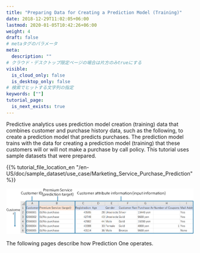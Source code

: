 ```yaml
---
title: "Preparing Data for Creating a Prediction Model (Training)"
date: 2018-12-29T11:02:05+06:00
lastmod: 2020-01-05T10:42:26+06:00
weight: 4
draft: false
# metaタグのパラメータ
meta:
  description: ""
# クラウド・デスクトップ限定ページの場合は片方のみtrueにする
visible:
  is_cloud_only: false
  is_desktop_only: false
# 検索でヒットする文字列の指定
keywords: [""]
tutorial_page:
  is_next_exists: true
---
```


Predictive analytics uses prediction model creation (training) data that combines customer and purchase history data, such as the following, to create a prediction model that predicts purchases. The prediction model trains with the data for creating a prediction model (training) that these customers will or will not make a purchase by call policy.
This tutorial uses sample datasets that were prepared.

{{% tutorial_file_location_en "/en-US/doc/sample_dataset/use_case/Marketing_Service_Purchase_Prediction" %}}

![](../img_en/t_slide4.png)

The following pages describe how Prediction One operates.
